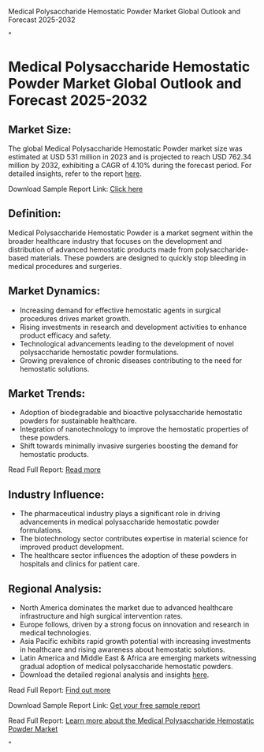 Medical Polysaccharide Hemostatic Powder Market Global Outlook and Forecast 2025-2032

"<!DOCTYPE html>
<html lang=""en"">
<head>
<meta charset=""UTF-8"">
<meta name=""viewport"" content=""width=device-width, initial-scale=1.0"">
<title>Medical Polysaccharide Hemostatic Powder Market Global Outlook and Forecast 2025-2032</title>
</head>
<body>

<h1>Medical Polysaccharide Hemostatic Powder Market Global Outlook and Forecast 2025-2032</h1>

<h2>Market Size:</h2>
<p>The global Medical Polysaccharide Hemostatic Powder market size was estimated at USD 531 million in 2023 and is projected to reach USD 762.34 million by 2032, exhibiting a CAGR of 4.10% during the forecast period. For detailed insights, refer to the report <a href='https://www.statsmarketresearch.com/global-medical-polysaccharide-hemostatic-powder-2025-2032-646-8031036'>here</a>.</p>
<p>Download Sample Report Link: <a href='https://www.statsmarketresearch.com/download-free-sample/8031036/global-medical-polysaccharide-hemostatic-powder-2025-2032-646'>Click here</a></p>

<h2>Definition:</h2>
<p>Medical Polysaccharide Hemostatic Powder is a market segment within the broader healthcare industry that focuses on the development and distribution of advanced hemostatic products made from polysaccharide-based materials. These powders are designed to quickly stop bleeding in medical procedures and surgeries.</p>

<h2>Market Dynamics:</h2>
<ul>
<li>Increasing demand for effective hemostatic agents in surgical procedures drives market growth.</li>
<li>Rising investments in research and development activities to enhance product efficacy and safety.</li>
<li>Technological advancements leading to the development of novel polysaccharide hemostatic powder formulations.</li>
<li>Growing prevalence of chronic diseases contributing to the need for hemostatic solutions.</li>
</ul>

<h2>Market Trends:</h2>
<ul>
<li>Adoption of biodegradable and bioactive polysaccharide hemostatic powders for sustainable healthcare.</li>
<li>Integration of nanotechnology to improve the hemostatic properties of these powders.</li>
<li>Shift towards minimally invasive surgeries boosting the demand for hemostatic products.</li>
</ul>
<p>Read Full Report: <a href='https://www.statsmarketresearch.com/global-medical-polysaccharide-hemostatic-powder-2025-2032-646-8031036'>Read more</a></p>

<h2>Industry Influence:</h2>
<ul>
<li>The pharmaceutical industry plays a significant role in driving advancements in medical polysaccharide hemostatic powder formulations.</li>
<li>The biotechnology sector contributes expertise in material science for improved product development.</li>
<li>The healthcare sector influences the adoption of these powders in hospitals and clinics for patient care.</li>
</ul>

<h2>Regional Analysis:</h2>
<ul>
<li>North America dominates the market due to advanced healthcare infrastructure and high surgical intervention rates.</li>
<li>Europe follows, driven by a strong focus on innovation and research in medical technologies.</li>
<li>Asia Pacific exhibits rapid growth potential with increasing investments in healthcare and rising awareness about hemostatic solutions.</li>
<li>Latin America and Middle East & Africa are emerging markets witnessing gradual adoption of medical polysaccharide hemostatic powders.</li>
<li>Download the detailed regional analysis and insights <a href='https://www.statsmarketresearch.com/global-medical-polysaccharide-hemostatic-powder-2025-2032-646-8031036'>here</a>.</li>
</ul>
<p>Read Full Report: <a href='https://www.statsmarketresearch.com/global-medical-polysaccharide-hemostatic-powder-2025-2032-646-8031036'>Find out more</a></p>

<p>Download Sample Report Link: <a href='https://www.statsmarketresearch.com/download-free-sample/8031036/global-medical-polysaccharide-hemostatic-powder-2025-2032-646'>Get your free sample report</a></p>

</body>
</html>

<p>Read Full Report: <a href='https://www.statsmarketresearch.com/global-medical-polysaccharide-hemostatic-powder-2025-2032-646-8031036'>Learn more about the Medical Polysaccharide Hemostatic Powder Market</a></p>"
